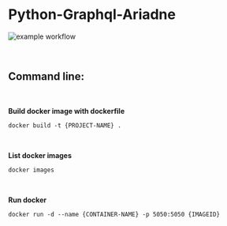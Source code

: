 # Python-Graphql-Ariadne
![example workflow](https://github.com/JeanLLopes/Python-Graphql-Ariadne/actions/workflows/python-package.yml/badge.svg)

<br>

## Command line:

<br>

<b>Build docker image with dockerfile</b>
```
docker build -t {PROJECT-NAME} .
```` 

<br>

<b>List docker images</b>
```
docker images
```` 

<br>

<b>Run docker</b>
```
docker run -d --name {CONTAINER-NAME} -p 5050:5050 {IMAGEID}
```` 


